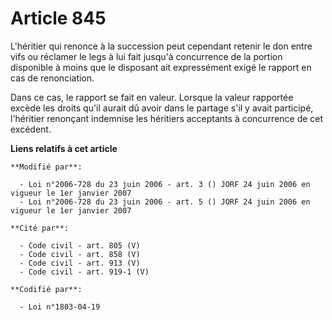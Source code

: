 # Article 845

L'héritier qui renonce à la succession peut cependant retenir le don entre vifs ou réclamer le legs à lui fait jusqu'à
concurrence de la portion disponible à moins que le disposant ait expressément exigé le rapport en cas de renonciation.

Dans ce cas, le rapport se fait en valeur. Lorsque la valeur rapportée excède les droits qu'il aurait dû avoir dans le
partage s'il y avait participé, l'héritier renonçant indemnise les héritiers acceptants à concurrence de cet excédent.

**Liens relatifs à cet article**

	**Modifié par**:

	  - Loi n°2006-728 du 23 juin 2006 - art. 3 () JORF 24 juin 2006 en vigueur le 1er janvier 2007
	  - Loi n°2006-728 du 23 juin 2006 - art. 5 () JORF 24 juin 2006 en vigueur le 1er janvier 2007

	**Cité par**:

	  - Code civil - art. 805 (V)
	  - Code civil - art. 858 (V)
	  - Code civil - art. 913 (V)
	  - Code civil - art. 919-1 (V)

	**Codifié par**:

	  - Loi n°1803-04-19
